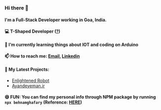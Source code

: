 ### Hi there 👋
#### I'm a Full-Stack Developer working in Goa, India.

#### 💻 T-Shaped Developer ([?](https://letslearnabout.net/blog/what-it-is-a-t-shaped-developer-and-why-you-should-be-one))
#### 🌱 I’m currently learning things about IOT and coding on Arduino
#### 📫 How to reach me: [Email](mailto:behnam.ghafary@gmail.com), [Linkedin](https://www.linkedin.com/in/behnamghafary/)
#### 🔭 My Latest Projects:
- [Enlightened Robot](https://enlightenedrobot.com/)
- [Ayandeyeman.ir](https://ayandeyeman.ir/)
#### 😄 FUN: You can find my personal info through NPM package by running `npx behnamghafary` (Reference: [HERE](https://github.com/Ridermansb/ridermansb))


<!--
**Behnamgh/behnamgh** is a ✨ _special_ ✨ repository because its `README.md` (this file) appears on your GitHub profile.

Here are some ideas to get you started:

- 🔭 I’m currently working on ...
- 🌱 I’m currently learning ...
- 👯 I’m looking to collaborate on ...
- 🤔 I’m looking for help with ...
- 💬 Ask me about ...
- 📫 How to reach me: ...
- 😄 Pronouns: ...
- ⚡ Fun fact: ...
-->
